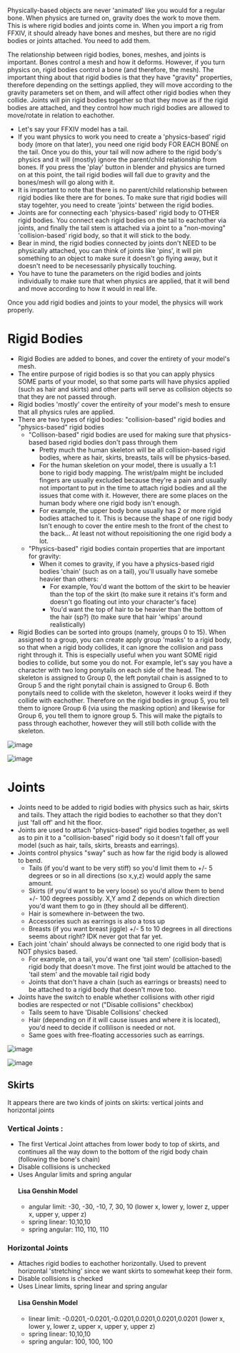 Physically-based objects are never 'animated' like you would for a regular bone. When physics are turned on, gravity does the work to move them. This is where rigid bodies and joints come in. When you import a rig from FFXIV, it should already have bones and meshes, but there are no rigid bodies or joints attached. You need to add them.

The relationship between rigid bodies, bones, meshes, and joints is important. Bones control a mesh and how it deforms. However, if you turn physics on, rigid bodies control a bone (and therefore, the mesh). The important thing about that rigid bodies is that they have "gravity" properties, therefore depending on the settings applied, they will move according to the gravity parameters set on them, and will affect other rigid bodies when they collide. Joints will pin rigid bodies together so that they move as if the rigid bodies are attached, and they control how much rigid bodies are allowed to move/rotate in relation to eachother.

   - Let's say your FFXIV model has a tail. 
   - If you want physics to work you need to create a 'physics-based' rigid body (more on that later), you need one rigid body FOR EACH BONE on the tail. Once you do this, your tail will now adhere to the rigid body's physics and it will (mostly) ignore the parent/child relationship from bones. If you press the 'play' button in blender and physics are turned on at this point, the tail rigid bodies will fall due to gravity and the bones/mesh will go along with it.
   - It is important to note that there is no parent/child relationship between rigid bodies like there are for bones. To make sure that rigid bodies will stay togehter, you need to create 'joints' between the rigid bodies.
   - Joints are for connecting each 'physics-based' rigid body to OTHER rigid bodies. You connect each rigid bodies on the tail to eachother via joints, and finally the tail stem is attached via a joint to a "non-moving" 'collision-based' rigid body, so that it will stick to the body.
   - Bear in mind, the rigid bodies connected by joints don't NEED to be physically attached, you can think of joints like 'pins', it will pin something to an object to make sure it doesn't go flying away, but it doesn't need to be necesessarily physically touching. 
   - You have to tune the parameters on the rigid bodies and joints individually to make sure that when physics are applied, that it will bend and move according to how it would in real life.

Once you add rigid bodies and joints to your model, the physics will work properly. 
   

# Rigid Bodies
- Rigid Bodies are added to bones, and cover the entirety of your model's mesh.   
- The entire purpose of rigid bodies is so that you can apply physics SOME parts of your model, so that some parts will have physics applied (such as hair and skirts) and other parts will serve as collision objects so that they are not passed through.
- Rigid bodies 'mostly' cover the entireity of your model's mesh to ensure that all physics rules are applied. 
- There are two types of rigid bodies: "collision-based" rigid bodies and "physics-based" rigid bodies
   - "Collison-based" rigid bodies are used for making sure that physics-based based rigid bodies don't pass through them
      - Pretty much the human skeleton will be all collision-based rigid bodies, where as hair, skirts, breasts, tails will be physics-based.
      - For the human skeletion on your model, there is usually a 1:1 bone to rigid body mapping. The wrist/palm might be included fingers are usually excluded because they're a pain and usually not important to put in the time to attach rigid bodies and all the issues that come with it. However, there are some places on the human body where one rigid body isn't enough.
      - For example, the upper body bone usually has 2 or more rigid bodies attached to it. This is because the shape of one rigid body Isn't enough to cover the entire mesh to the front of the chest to the back... At least not without repoisitioning the one rigid body a lot.
   - "Physics-based" rigid bodies contain properties that are important for gravity:
      - When it comes to gravity, if you have a physics-based rigid bodies  'chain' (such as on a tail), you'll usually have somebe heavier than others:
          - For example, You'd want the bottom of the skirt to be heavier than the top of the skirt (to make sure it retains it's form and doesn't go floating out into your character's face)
          - You'd want the top of hair to be heavier than the bottom of the hair (sp?) (to make sure that hair 'whips' around realistically)
- Rigid Bodies can be sorted into groups (namely, groups 0 to 15). When assigned to a group, you can create apply group 'masks' to a rigid body, so that when a rigid body collides, it can ignore the collision and pass right through it. This is especially useful when you want SOME rigid bodies to collide, but some you do not. For example, let's say you have a character with two long ponytails on each side of the head. The skeleton is assigned to Group 0, the left ponytail chain is assigned to  to Group 5 and the right ponytail chain is assigned to Group 6. Both ponytails need to collide with the skeleton, however it looks weird if they collide with eachother. Therefore on the rigid bodies in group 5, you tell them to ignore Group 6 (via using the masking option) and likewise for Group 6, you tell them to ignore group 5. This will make the pigtails to pass through eachother, however they will still both collide with the skeleton.

![image](https://user-images.githubusercontent.com/19479648/215564617-88770c4d-b195-45d5-8a18-4e0f0e3b947f.png)

![image](https://user-images.githubusercontent.com/19479648/215577795-103c4fb6-77b7-4003-8cca-4d5450e365c6.png)



# Joints
-  Joints need to be added to rigid bodies with physics such as hair, skirts and tails. They attach the rigid bodies to eachother so that they don't just 'fall off' and hit the floor.
-  Joints are used to attach "physics-based" rigid bodies together, as well as to pin it to a "collision-based" rigid body so it doesn't fall off your model (such as hair, tails, skirts, breasts and earrings).
-  Joints control physics "sway" such as how far the rigid body is allowed to bend.
    - Tails (if you'd want to be very stiff) so you'd limit them to +/- 5 degrees or so in all directions (so x,y,z) would apply the same amount.
    - Skirts (if you'd want to be very loose) so you'd allow them to bend +/- 100 degrees possibly. X,Y amd Z depends on which direction you'd want them to go in (they should all be different).
    - Hair is somewhere in-between the two.
    - Accessories such as earrings is also a toss up
    - Breasts (if you want breast jiggle) +/- 5 to 10 degrees in all directions seems about right? IDK never got that far yet.
-  Each joint 'chain' should always be connected to one rigid body that is NOT physics based.
    - For example, on a tail, you'd want one 'tail stem' (collision-based) rigid body that doesn't move. The first joint would be attached to the 'tail stem' and the movable tail rigid body
    - Joints that don't have a chain (such as earrings or breasts) need to be attached to a rigid body that doesn't move too.
- Joints have the switch to enable whether collisions with other rigid bodies are respected or not ("Disable collisions" checkbox)
    - Tails seem to have 'Disable Collisions' checked
    - Hair (depending on if it will cause issues and where it is located), you'd need to decide if collilison is needed or not.
    - Same goes with free-floating accessories such as earrings.

![image](https://user-images.githubusercontent.com/19479648/215570041-21a0cb3f-c720-4fe4-a2e1-0e809e1968ef.png)


![image](https://user-images.githubusercontent.com/19479648/215570786-67424d37-b7dc-4337-a4b4-1203b349db79.png)


## Skirts
It appears there are two kinds of joints on skirts: vertical joints and horizontal joints

### Vertical Joints :
-  The first Vertical Joint attaches from lower body to top of skirts, and continues all the way down to the bottom of the rigid body chain (following the bone's chain)
-  Disable collisions is unchecked
-  Uses Angular limits and spring angular
    #### Lisa Genshin Model
    - angular limit: -30, -30, -10, 7, 30, 10 (lower x, lower y, lower z, upper x, upper y, upper z)
    - spring linear: 10,10,10
    - spring angular: 110, 110, 110

### Horizontal Joints
- Attaches rigid bodies to eachother horizontally. Used to prevent horizontal 'stretching' since we want skirts to somewhat keep their form.
- Disable collisions is checked
- Uses Linear limits, spring linear and spring angular
    #### Lisa Genshin Model
    - linear limit: -0.0201,-0.0201,-0.0201,0.0201,0.0201,0.0201 (lower x, lower y, lower z, upper x, upper y, upper z)
    - spring linear: 10,10,10
    - spring angular: 100, 100, 100



